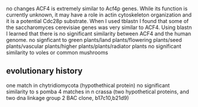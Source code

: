no changes
ACF4 is extremely similar to Acf4p genes. While its function is currently unknown, it may have a role in actin cytoskeleton organization and it is a potential Cdc28p substrate. When I used tblastn I found that some of the saccharomyces cerevisiae genes was very similar to ACF4. Using blastn I learned that there is no significant similarity between ACF4 and the human genome.
no signficant to green plants/land plants/flowering plants/seed plants/vascular plants/higher plants/plants/radiator plants
no significant similarity to voles or common mushrooms 

## evolutionary history
one match in chytridiomycota (hypothethical protein)
no significant similarity to s pomba
4 matches in n crassa (two hypothetical proteins, and two dna linkage group 2 BAC clone, b17c10,b21d9)

